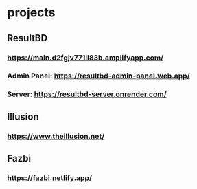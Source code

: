 # projects

## ResultBD

### https://main.d2fgjv771il83b.amplifyapp.com/
### Admin Panel: https://resultbd-admin-panel.web.app/
### Server: https://resultbd-server.onrender.com/

## Illusion

### https://www.theillusion.net/

## Fazbi

### https://fazbi.netlify.app/
